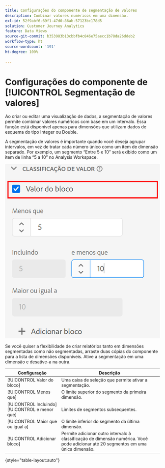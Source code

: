 ```yaml
---
title: Configurações do componente de segmentação de valores
description: Combinar valores numéricos em uma dimensão.
exl-id: 52f9abf6-69f1-47d0-86ab-57123bc178d5
solution: Customer Journey Analytics
feature: Data Views
source-git-commit: b353983b13cbbfb4c846e75aecc1b78da26ddeb2
workflow-type: ht
source-wordcount: '191'
ht-degree: 100%

---
```


# Configurações do componente de [!UICONTROL Segmentação de valores]

Ao criar ou editar uma visualização de dados, a segmentação de valores permite combinar valores numéricos com base em um intervalo. Essa função está disponível apenas para dimensões que utilizam dados de esquema do tipo Integer ou Double.

A segmentação de valores é importante quando você deseja agrupar intervalos, em vez de tratar cada número único como um item de dimensão separado. Por exemplo, um segmento “Entre 5 e 10” será exibido como um item de linha “5 a 10” no Analysis Workspace.

![Classificação de valor](../assets/value-bucketing.png)

Se você quiser a flexibilidade de criar relatórios tanto em dimensões segmentadas como não segmentadas, arraste duas cópias do componente para a lista de dimensões disponíveis. Ative a segmentação em uma dimensão e desative-a na outra.

| Configuração | Descrição |
| --- | --- |
| [!UICONTROL Valor do bloco] | Uma caixa de seleção que permite ativar a segmentação. |
| [!UICONTROL Menos que] | O limite superior do segmento da primeira dimensão. |
| [!UICONTROL Incluindo] [!UICONTROL e menor que] | Limites de segmentos subsequentes. |
| [!UICONTROL Maior que ou igual a] | O limite inferior do segmento da última dimensão. |
| [!UICONTROL Adicionar bloco] | Permite adicionar outro intervalo à classificação de dimensão numérica. Você pode adicionar até 20 segmentos em uma única dimensão. |

{style=&quot;table-layout:auto&quot;}
